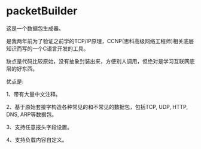 # packetBuilder
这是一个数据包生成器。

是我两年前为了验证之前学的TCP/IP原理，CCNP(思科高级网络工程师)相关底层知识而写的一个C语言开发的工具。

缺点是代码比较原始，没有抽象封装出来，方便别人调用，但绝对是学习互联网底层的好东西。

优点是:

1、带有大量中文注释。

2、基于原始套接字构造各种常见的和不常见的数据包，包括TCP, UDP, HTTP, DNS, ARP等数据包。

3、支持任意报头字段设置。

4、支持负载内容自定义。

